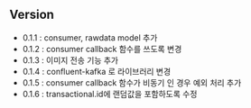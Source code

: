  
## Version
+ 0.1.1 : consumer, rawdata model 추가
+ 0.1.2 : consumer callback 함수를 쓰도록 변경
+ 0.1.3 : 이미지 전송 기능 추가
+ 0.1.4 : confluent-kafka 로 라이브러리 변경
+ 0.1.5 : consumer callback 함수가 비동기 인 경우 예외 처리 추가
+ 0.1.6 : transactional.id에 랜덤값을 포함하도록 수정
